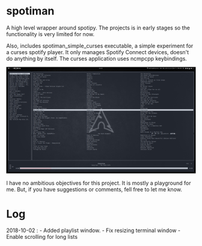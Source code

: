# spotiman

A high level wrapper around spotipy. The projects is in early stages so the functionality is very limited for now.

Also, includes spotiman_simple_curses executable, a simple experiment for a curses spotify player. It only manages Spotify Connect devices, doesn't do anything by itself. The curses application uses ncmpcpp keybindings.

![Screenshot](https://github.com/pssncp142/spotiman/blob/master/screenshot.png)

I have no ambitious objectives for this project. It is mostly a playground for me. But, if you have suggestions or comments, fell free to let me know. 

# Log

2018-10-02 : 
	- Added playlist window. 
	- Fix resizing terminal window
	- Enable scrolling for long lists

